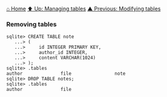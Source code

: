 [⌂ Home](../../README.md)
[⬆ Up: Managing tables](managing_tables.md)
[▲ Previous: Modifying tables](modifying_tables.md)

### Removing tables

```
sqlite> CREATE TABLE note
   ...> (
   ...>     id INTEGER PRIMARY KEY,
   ...>     author_id INTEGER,
   ...>     content VARCHAR(1024)
   ...> );
sqlite> .tables
author              file                note
sqlite> DROP TABLE notes;
sqlite> .tables
author              file

```
